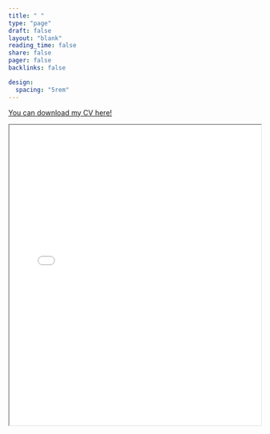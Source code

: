 ```yaml
---
title: " "
type: "page"
draft: false
layout: "blank"
reading_time: false
share: false
pager: false
backlinks: false

design:
  spacing: "5rem"
---
```

<a href="/uploads/resume.pdf" class="btn btn-primary">You can download my CV here!</a>

<iframe src="/uploads/resume.pdf" width="100%" height="600px"></iframe>
